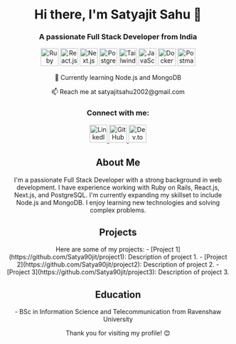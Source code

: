 <!-- Header Section -->
<h1 align="center">Hi there, I'm Satyajit Sahu 👋</h1>
<h3 align="center">A passionate Full Stack Developer from India</h3>

<!-- Skills Section -->
<p align="center">
  <img src="https://img.icons8.com/color/48/000000/ruby-programming-language.png" alt="Ruby on Rails" width="40" height="40"/>
  <img src="https://img.icons8.com/color/48/000000/react-native.png" alt="React.js" width="40" height="40"/>
  <img src="https://img.icons8.com/fluency/48/000000/next-js.png" alt="Next.js" width="40" height="40"/>
  <img src="https://img.icons8.com/color/48/000000/postgresql.png" alt="PostgreSQL" width="40" height="40"/>
  <img src="https://img.icons8.com/color/48/000000/tailwindcss.png" alt="Tailwind CSS" width="40" height="40"/>
  <img src="https://img.icons8.com/color/48/000000/javascript.png" alt="JavaScript" width="40" height="40"/>
  <img src="https://img.icons8.com/color/48/000000/docker.png" alt="Docker" width="40" height="40"/>
  <img src="https://img.icons8.com/color/48/000000/postman-api.png" alt="Postman" width="40" height="40"/>
</p>

<!-- Learning and Contact Section -->
<p align="center">🌱 Currently learning Node.js and MongoDB</p>
<p align="center">📫 Reach me at satyajitsahu2002@gmail.com</p>

<!-- Connect with me Section -->
<h3 align="center">Connect with me:</h3>
<p align="center">
  <a href="https://www.linkedin.com/in/satyajit-sahu-486b4b224" target="_blank" rel="noreferrer">
    <img src="https://img.icons8.com/color/48/000000/linkedin.png" alt="LinkedIn" width="40" height="40"/>
  </a>
  <a href="https://github.com/Satya90jit" target="_blank" rel="noreferrer">
    <img src="https://img.icons8.com/color/48/000000/github.png" alt="GitHub" width="40" height="40"/>
  </a>
  <a href="https://dev.to/satya90jit" target="_blank" rel="noreferrer">
    <img src="https://img.icons8.com/windows/32/000000/dev.png" alt="Dev.to" width="40" height="40"/>
  </a>
</p>

<!-- About Me Section -->
<h2 align="center">About Me</h2>
<p align="center">
  I'm a passionate Full Stack Developer with a strong background in web development. I have experience working with Ruby on Rails, React.js, Next.js, and PostgreSQL. I'm currently expanding my skillset to include Node.js and MongoDB. I enjoy learning new technologies and solving complex problems. 
</p>

<!-- Projects Section -->
<h2 align="center">Projects</h2>
<p align="center">
  Here are some of my projects:
  - [Project 1](https://github.com/Satya90jit/project1): Description of project 1.
  - [Project 2](https://github.com/Satya90jit/project2): Description of project 2.
  - [Project 3](https://github.com/Satya90jit/project3): Description of project 3.
</p>

<!-- Education Section -->
<h2 align="center">Education</h2>
<p align="center">
  - BSc in Information Science and Telecommunication from Ravenshaw University
</p>

<!-- Footer Section -->
<footer>
  <p align="center">Thank you for visiting my profile! 😊</p>
</footer>
